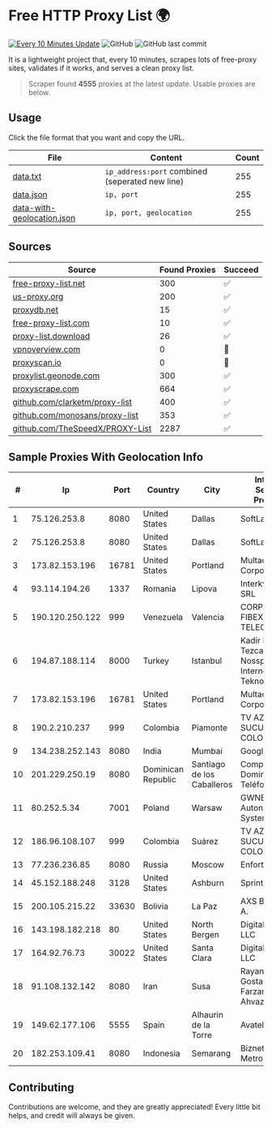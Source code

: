 
# Free HTTP Proxy List 🌍

[![Every 10 Minutes Update](https://github.com/mertguvencli/http-proxy-list/actions/workflows/main.yml/badge.svg?branch=main)](https://github.com/mertguvencli/http-proxy-list/actions/workflows/main.yml)
![GitHub](https://img.shields.io/github/license/mertguvencli/http-proxy-list)
![GitHub last commit](https://img.shields.io/github/last-commit/mertguvencli/http-proxy-list)

It is a lightweight project that, every 10 minutes, scrapes lots of free-proxy sites, validates if it works, and serves a clean proxy list.


> Scraper found **4555** proxies at the latest update. Usable proxies are below.

## Usage

Click the file format that you want and copy the URL.


|File|Content|Count|
|----|-------|-----|
|[data.txt](https://raw.githubusercontent.com/mertguvencli/http-proxy-list/main/proxy-list/data.txt)|`ip_address:port` combined (seperated new line)|255|
|[data.json](https://raw.githubusercontent.com/mertguvencli/http-proxy-list/main/proxy-list/data.json)|`ip, port`|255|
|[data-with-geolocation.json](https://raw.githubusercontent.com/mertguvencli/http-proxy-list/main/proxy-list/data-with-geolocation.json)|`ip, port, geolocation`|255|

## Sources

|Source|Found Proxies|Succeed|
|------|-------------|-------|
|[free-proxy-list.net](https://free-proxy-list.net)|300|✅|
|[us-proxy.org](https://www.us-proxy.org)|200|✅|
|[proxydb.net](http://proxydb.net)|15|✅|
|[free-proxy-list.com](https://free-proxy-list.com/?page=&port=&type%5B%5D=http&type%5B%5D=https&up_time=0&search=Search)|10|✅|
|[proxy-list.download](https://www.proxy-list.download/HTTP)|26|✅|
|[vpnoverview.com](https://vpnoverview.com/privacy/anonymous-browsing/free-proxy-servers)|0|🚫|
|[proxyscan.io](https://www.proxyscan.io)|0|🚫|
|[proxylist.geonode.com](https://proxylist.geonode.com/api/proxy-list?limit=300&page=1&sort_by=lastChecked&sort_type=desc&protocols=http,https)|300|✅|
|[proxyscrape.com](https://api.proxyscrape.com/v2/?request=displayproxies&protocol=http&timeout=10000&country=all&ssl=all&anonymity=all)|664|✅|
|[github.com/clarketm/proxy-list](https://raw.githubusercontent.com/clarketm/proxy-list/master/proxy-list-raw.txt)|400|✅|
|[github.com/monosans/proxy-list](https://raw.githubusercontent.com/monosans/proxy-list/main/proxies/http.txt)|353|✅|
|[github.com/TheSpeedX/PROXY-List](https://raw.githubusercontent.com/TheSpeedX/PROXY-List/master/http.txt)|2287|✅|


## Sample Proxies With Geolocation Info

|#|Ip|Port|Country|City|Internet Service Provider|
|-|--|----|-------|----|-------------------------|
|1|75.126.253.8|8080|United States|Dallas|SoftLayer|
|2|75.126.253.8|8080|United States|Dallas|SoftLayer|
|3|173.82.153.196|16781|United States|Portland|Multacom Corporation|
|4|93.114.194.26|1337|Romania|Lipova|Interkvm Host SRL|
|5|190.120.250.122|999|Venezuela|Valencia|CORPORACION FIBEX TELECOM, C.A.|
|6|194.87.188.114|8000|Turkey|Istanbul|Kadir Huseyin Tezcan Nosspeed Internet Teknolojileri|
|7|173.82.153.196|16781|United States|Portland|Multacom Corporation|
|8|190.2.210.237|999|Colombia|Piamonte|TV AZTECA SUCURSAL COLOMBIA|
|9|134.238.252.143|8080|India|Mumbai|Google LLC|
|10|201.229.250.19|8080|Dominican Republic|Santiago de los Caballeros|Compañía Dominicana de Teléfonos S. A.|
|11|80.252.5.34|7001|Poland|Warsaw|GWNET Autonomus System|
|12|186.96.108.107|999|Colombia|Suárez|TV AZTECA SUCURSAL COLOMBIA|
|13|77.236.236.85|8080|Russia|Moscow|Enforta-MSK|
|14|45.152.188.248|3128|United States|Ashburn|Sprint|
|15|200.105.215.22|33630|Bolivia|La Paz|AXS Bolivia S. A.|
|16|143.198.182.218|80|United States|North Bergen|DigitalOcean, LLC|
|17|164.92.76.73|30022|United States|Santa Clara|DigitalOcean, LLC|
|18|91.108.132.142|8080|Iran|Susa|Rayaneh Gostar Farzanegan Ahvaz LTD|
|19|149.62.177.106|5555|Spain|Alhaurin de la Torre|Avatel Telecom|
|20|182.253.109.41|8080|Indonesia|Semarang|Biznet Metronet|



## Contributing

Contributions are welcome, and they are greatly appreciated! Every
little bit helps, and credit will always be given.

